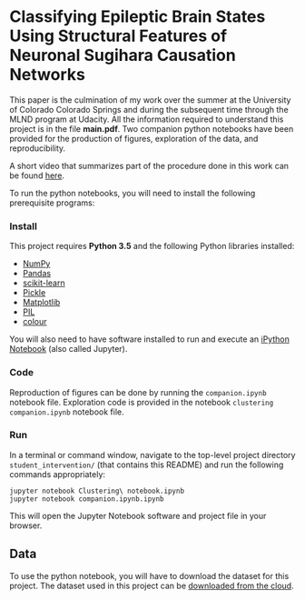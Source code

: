 # Classifying Epileptic Brain States Using Structural Features of Neuronal Sugihara Causation Networks

This paper is the culmination of my work over the summer at the University of Colorado Colorado Springs and during the subsequent time through the MLND program at Udacity. All the information required to understand this project is in the file **main.pdf**. Two companion python notebooks have been provided for the production of figures, exploration of the data, and reproducibility.

A short video that summarizes part of the procedure done in this work can be found [here](https://vimeo.com/183266314).

To run the python notebooks, you will need to install the following prerequisite programs:

### Install

This project requires **Python 3.5** and the following Python libraries installed:

- [NumPy](http://www.numpy.org/)
- [Pandas](http://pandas.pydata.org)
- [scikit-learn](http://scikit-learn.org/stable/)
- [Pickle](https://docs.python.org/3/library/pickle.html)
- [Matplotlib](https://matplotlib.org)
- [PIL](http://www.pythonware.com/products/pil/)
- [colour](https://pypi.python.org/pypi/colour)

You will also need to have software installed to run and execute an [iPython Notebook](http://ipython.org/notebook.html) (also called Jupyter).

### Code
Reproduction of figures can be done by running the `companion.ipynb` notebook file.
Exploration code is provided in the notebook `clustering companion.ipynb` notebook file. 

### Run

In a terminal or command window, navigate to the top-level project directory `student_intervention/` (that contains this README) and run the following commands appropriately:

`jupyter notebook Clustering\ notebook.ipynb`  
`jupyter notebook companion.ipynb.ipynb`  

This will open the Jupyter Notebook software and project file in your browser.

## Data
To use the python notebook, you will have to download the dataset for this project. The dataset used in this project can be [downloaded from the cloud](https://drive.google.com/file/d/0BzyCB-i-aKDWU2pBYkVoOV81S3M/view).

